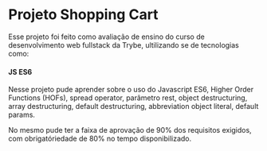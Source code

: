 # Projeto Shopping Cart

Esse projeto foi feito como avaliação de ensino do curso de desenvolvimento web fullstack da Trybe, ultilizando se de tecnologias como:

#### JS ES6

Nesse projeto pude aprender sobre o uso do Javascript ES6, Higher Order Functions (HOFs), spread operator, parâmetro rest, object destructuring, array destructuring, default destructuring, abbreviation object literal, default params.

No mesmo pude ter a faixa de aprovação de 90% dos requisitos exigidos, com obrigatóriedade de 80% no tempo disponibilizado.
